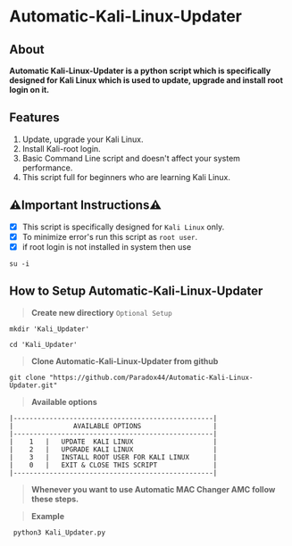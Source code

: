# Automatic-Kali-Linux-Updater

## **About**

**Automatic Kali-Linux-Updater is a python script which is specifically designed for Kali Linux which is used to update, upgrade and install root login on it.**

## **Features**

1. Update, upgrade your Kali Linux.
2. Install Kali-root login.
3. Basic Command Line script and doesn't affect your system performance.
4. This script full for beginners who are learning Kali Linux.

## **⚠️Important Instructions⚠️**

- [X] This script is specifically designed for `Kali Linux` only.
- [X] To minimize error's run this script as `root user`.
- [X] if root login is not installed in system then use 
```console
su -i
```

## How to Setup Automatic-Kali-Linux-Updater

>**Create new directiory** `Optional Setup`

```console
mkdir 'Kali_Updater'
```

```console
cd 'Kali_Updater'
```

>**Clone Automatic-Kali-Linux-Updater from github**

```console
git clone "https://github.com/Paradox44/Automatic-Kali-Linux-Updater.git"
```

>**Available options**

```
|--------------------------------------------------|
|               AVAILABLE OPTIONS                  |
|--------------------------------------------------|
|    1   |   UPDATE  KALI LINUX                    |
|    2   |   UPGRADE KALI LINUX                    |
|    3   |   INSTALL ROOT USER FOR KALI LINUX      |
|    0   |   EXIT & CLOSE THIS SCRIPT              |
|--------------------------------------------------|
```

>**Whenever you want to use Automatic MAC Changer AMC follow these steps.**


>**Example**
```console
 python3 Kali_Updater.py
```




